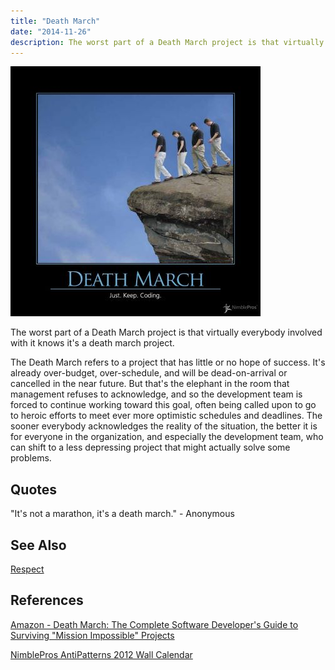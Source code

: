 ```yaml
---
title: "Death March"
date: "2014-11-26"
description: The worst part of a Death March project is that virtually everybody involved with it knows it's a death march project.
---
```


![DeathMarch](images/death-march-400x400.jpg)

The worst part of a Death March project is that virtually everybody involved with it knows it's a death march project.

The Death March refers to a project that has little or no hope of success. It's already over-budget, over-schedule, and will be dead-on-arrival or cancelled in the near future. But that's the elephant in the room that management refuses to acknowledge, and so the development team is forced to continue working toward this goal, often being called upon to go to heroic efforts to meet ever more optimistic schedules and deadlines. The sooner everybody acknowledges the reality of the situation, the better it is for everyone in the organization, and especially the development team, who can shift to a less depressing project that might actually solve some problems.

## Quotes

"It's not a marathon, it's a death march." - Anonymous

## See Also

[Respect](http://deviq.com/respect)

## References

[Amazon - Death March: The Complete Software Developer's Guide to Surviving "Mission Impossible" Projects](http://amzn.to/vGzBs0)

[NimblePros AntiPatterns 2012 Wall Calendar](http://nimblepros.com/products/software-craftsmanship-2012-calendar.aspx)
